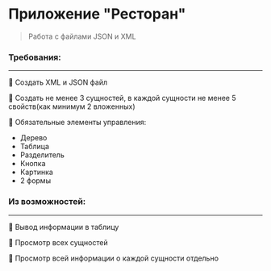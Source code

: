 # Приложение "Ресторан"  
> Работа с файлами JSON и XML
### Требования:
______
:panda_face: Создать XML и JSON файл   
  
:panda_face: Создать не менее 3 сущностей, в каждой сущности не менее 5 свойств(как минимум 2 вложенных) 
  
:panda_face: Обязательные элементы управления:
+ Дерево  
+ Таблица  
+ Разделитель  
+ Кнопка  
+ Картинка  
+ 2 формы  
### Из возможностей:
_______
:panda_face: Вывод информации в таблицу
  
:panda_face: Просмотр всех сущностей  
  
:panda_face: Просмотр всей информации о каждой сущности отдельно    
 
  
